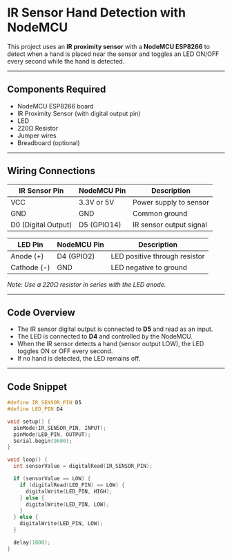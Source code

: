 # IR Sensor Hand Detection with NodeMCU

This project uses an **IR proximity sensor** with a **NodeMCU ESP8266** to detect when a hand is placed near the sensor and toggles an LED ON/OFF every second while the hand is detected.

---

## Components Required

- NodeMCU ESP8266 board
- IR Proximity Sensor (with digital output pin)
- LED
- 220Ω Resistor
- Jumper wires
- Breadboard (optional)

---

## Wiring Connections

| IR Sensor Pin | NodeMCU Pin  | Description            |
|---------------|--------------|------------------------|
| VCC           | 3.3V or 5V   | Power supply to sensor |
| GND           | GND          | Common ground          |
| D0 (Digital Output) | D5 (GPIO14) | IR sensor output signal |

| LED Pin       | NodeMCU Pin  | Description            |
|---------------|--------------|------------------------|
| Anode (+)     | D4 (GPIO2)   | LED positive through resistor |
| Cathode (-)   | GND          | LED negative to ground  |

*Note: Use a 220Ω resistor in series with the LED anode.*

---

## Code Overview

- The IR sensor digital output is connected to **D5** and read as an input.
- The LED is connected to **D4** and controlled by the NodeMCU.
- When the IR sensor detects a hand (sensor output LOW), the LED toggles ON or OFF every second.
- If no hand is detected, the LED remains off.

---

## Code Snippet

```cpp
#define IR_SENSOR_PIN D5
#define LED_PIN D4

void setup() {
  pinMode(IR_SENSOR_PIN, INPUT);
  pinMode(LED_PIN, OUTPUT);
  Serial.begin(9600);
}

void loop() {
  int sensorValue = digitalRead(IR_SENSOR_PIN);

  if (sensorValue == LOW) {
    if (digitalRead(LED_PIN) == LOW) {
      digitalWrite(LED_PIN, HIGH);
    } else {
      digitalWrite(LED_PIN, LOW);
    }
  } else {
    digitalWrite(LED_PIN, LOW);
  }

  delay(1000);
}

